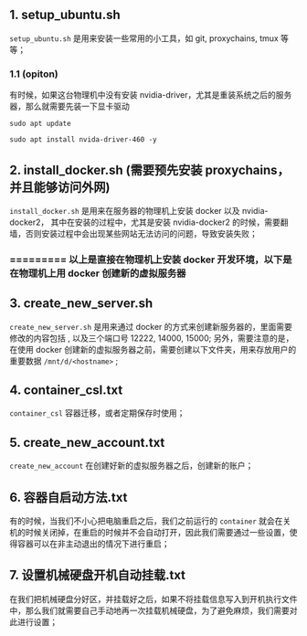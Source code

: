 ## 1. setup_ubuntu.sh
`setup_ubuntu.sh` 是用来安装一些常用的小工具，如 git, proxychains, tmux 等等；
### 1.1 (opiton)
有时候，如果这台物理机中没有安装 nvidia-driver，尤其是重装系统之后的服务器，那么就需要先装一下显卡驱动
```
sudo apt update
```
```
sudo apt install nvida-driver-460 -y
```

## 2. install_docker.sh (需要预先安装 proxychains，并且能够访问外网)
`install_docker.sh` 是用来在服务器的物理机上安装 docker 以及 nvidia-docker2，
其中在安装的过程中，尤其是安装 nvidia-docker2 的时候，需要翻墙，否则安装过程中会出现某些网站无法访问的问题，导致安装失败；




### ========= 以上是直接在物理机上安装 docker 开发环境，以下是在物理机上用 docker 创建新的虚拟服务器
## 3. create_new_server.sh
`create_new_server.sh` 是用来通过 docker 的方式来创建新服务器的，里面需要修改的内容包括 <username>, 以及三个端口号 12222, 14000, 15000;
另外，需要注意的是，在使用 docker 创建新的虚拟服务器之前，需要创建以下文件夹，用来存放用户的重要数据 `/mnt/d/<hostname>` ;
## 4. container_csl.txt
`container_csl` 容器迁移，或者定期保存时使用；
## 5. create_new_account.txt
`create_new_account` 在创建好新的虚拟服务器之后，创建新的账户；
## 6. 容器自启动方法.txt
有的时候，当我们不小心把电脑重启之后，我们之前运行的 `container` 就会在关机的时候关闭掉，在重启的时候并不会自动打开，因此我们需要通过一些设置，使得容器可以在非主动退出的情况下进行重启；
## 7. 设置机械硬盘开机自动挂载.txt
在我们把机械硬盘分好区，并挂载好之后，如果不将挂载信息写入到开机执行文件中，那么我们就需要自己手动地再一次挂载机械硬盘，为了避免麻烦，我们需要对此进行设置；

